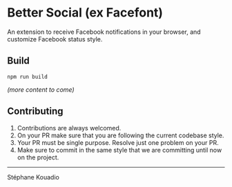# Better Social (ex Facefont)

An extension to receive Facebook notifications in your browser, and customize Facebook status style.

## Build
`npm run build`


*(more content to come)*

## Contributing

1. Contributions are always welcomed.
2. On your PR make sure that you are following the current codebase style.
3. Your PR must be single purpose. Resolve just one problem on your PR.
4. Make sure to commit in the same style that we are committing until now on the project.

-------------
Stéphane Kouadio
